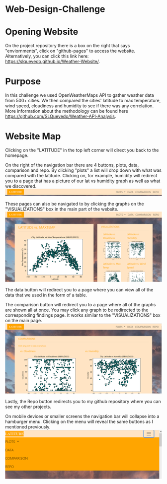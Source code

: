 # Web-Design-Challenge

# Opening Website
On the project repository there is a box on the right that says "enviornments", click on "github-pages" to access the website. Alternatively, you can click this link here: https://slquevedo.github.io/Weather-Website/.

# Purpose
In this challenge we used OpenWeatherMaps API to gather weather data from 500+ cities. We then compared the cities' latitude to max temperature, wind speed, cloudiness and humidity to see if there was any correlation. More information about the methodology can be found here https://github.com/SLQuevedo/Weather-API-Analysis. 

# Website Map
Clicking on the "LATITUDE" in the top left corner will direct you back to the homepage.



On the right of the navigation bar there are 4 buttons, plots, data, comparison and repo.
By clicking "plots" a list will drop down with what was compared with the latitude. Clicking on, for example, humidity will redirect you to a page that has a picture of our lat vs humidity graph as well as what we discovered. 
![alt text](https://github.com/SLQuevedo/Weather-Website/blob/main/visualizations/website%20screen%20shots/nav%20view%20desktop.png)


These pages can also be navigated to by clicking the graphs on the "VISUALIZATIONS" box in the main part of the website. 
![alt text](https://github.com/SLQuevedo/Weather-Website/blob/main/visualizations/website%20screen%20shots/latitude%20vs%20view%20desktop.png)

The data button will redirect you to a page where you can view all of the data that we used in the form of a table. 

The comparison button will redirect you to a page where all of the graphs are shown all at once. You may click any graph to be redirected to the corresponding findings page. It works similar to the "VISUALIZATIONS" box on the main page.
![alt text](https://github.com/SLQuevedo/Weather-Website/blob/main/visualizations/website%20screen%20shots/comparison%20view%20desktop.png)

Lastly, the Repo button redirects you to my github repository where you can see my other projects.

On mobile devices or smaller screens the navigation bar will collapse into a hamburger menu. Clicking on the menu will reveal the same buttons as I mentioned previously. 
![alt text](https://github.com/SLQuevedo/Weather-Website/blob/main/visualizations/website%20screen%20shots/nav%20view%20mobile.png)
